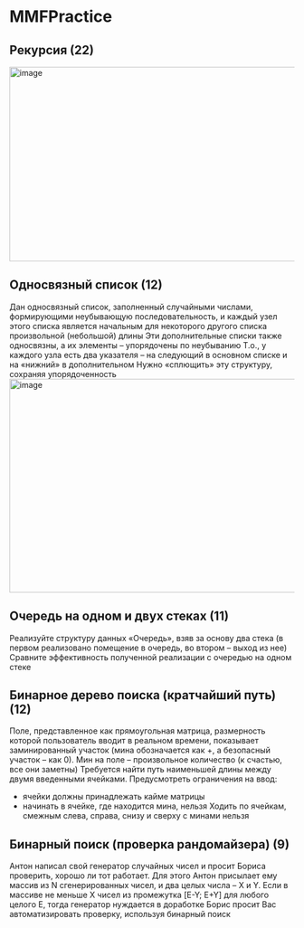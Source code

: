# MMFPractice

## Рекурсия (22)
<img width="1185" height="344" alt="image" src="https://github.com/user-attachments/assets/4396d9dd-a377-402d-a227-6dcca49e273a" />

## Односвязный список (12)
Дан односвязный список, заполненный случайными числами, формирующими неубывающую последовательность, и каждый узел этого списка является начальным для некоторого другого списка произвольной (небольшой) длины
Эти дополнительные списки также односвязны, а их элементы – упорядочены по неубыванию
Т.о., у каждого узла есть два указателя – на следующий в основном списке и на «нижний» в дополнительном
Нужно «сплющить» эту структуру, сохраняя упорядоченность
<img width="810" height="378" alt="image" src="https://github.com/user-attachments/assets/3a3a035a-6382-47c5-9a0b-ca414fc0c7a1" />


## Очередь на одном и двух стеках (11)
Реализуйте структуру данных «Очередь», взяв за основу два стека (в первом реализовано помещение в очередь, во втором – выход из нее)
Сравните эффективность полученной реализации с очередью на одном стеке

## Бинарное дерево поиска (кратчайший путь) (12)
Поле, представленное как прямоугольная матрица, размерность которой пользователь вводит в реальном времени, показывает заминированный участок (мина обозначается как +, а безопасный участок – как 0). Мин на поле – произвольное количество (к счастью, все они заметны)
Требуется найти путь наименьшей длины между двумя введенными ячейками. Предусмотреть ограничения на ввод:
- ячейки должны принадлежать кайме матрицы
- начинать в ячейке, где находится мина, нельзя
Ходить по ячейкам, смежным слева, справа, снизу и сверху с минами нельзя

## Бинарный поиск (проверка рандомайзера) (9)
Антон написал свой генератор случайных чисел и просит Бориса проверить, хорошо ли тот работает. Для этого Антон присылает ему массив из N сгенерированных чисел, и два целых числа – X и Y. Если в массиве не меньше X чисел из промежутка [E-Y; E+Y] для любого целого E, тогда генератор нуждается в доработке
Борис просит Вас автоматизировать проверку, используя бинарный поиск

